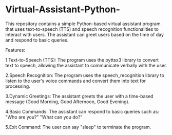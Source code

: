 # Virtual-Assistant-Python-
This repository contains a simple Python-based virtual assistant program that uses text-to-speech (TTS) and speech recognition functionalities to interact with users. The assistant can greet users based on the time of day and respond to basic queries.

Features:

1.Text-to-Speech (TTS): The program uses the pyttsx3 library to convert text to speech, allowing the assistant to communicate verbally with the user.

2.Speech Recognition: The program uses the speech_recognition library to listen to the user's voice commands and convert them into text for processing.

3.Dynamic Greetings: The assistant greets the user with a time-based message (Good Morning, Good Afternoon, Good Evening).

4.Basic Commands: The assistant can respond to basic queries such as:
  "Who are you?"
  "What can you do?"
  
5.Exit Command: The user can say "sleep" to terminate the program.
